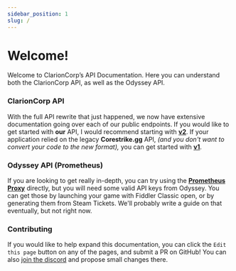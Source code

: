 ```yaml
---
sidebar_position: 1
slug: /
---
```


# Welcome!

Welcome to ClarionCorp’s API Documentation. Here you can understand both the ClarionCorp API, as well as the Odyssey API.


### ClarionCorp API
With the full API rewrite that just happened, we now have extensive documentation going over each of our public endpoints.
If you would like to get started with **our** API, I would recommend starting with [**v2**](/category/v2). If your application relied on the legacy **Corestrike.gg** API, *(and you don't want to convert your code to the new format),* you can get started with [**v1**](/category/v1).


### Odyssey API (Prometheus)
If you are looking to get really in-depth, you can try using the [**Prometheus Proxy**](/category/prometheus-api) directly, but you will need some valid API keys from Odyssey. You can get those by launching your game with Fiddler Classic open, or by generating them from Steam Tickets. We'll probably write a guide on that eventually, but not right now.


### Contributing
If you would like to help expand this documentation, you can click the `Edit this page` button on any of the pages, and submit a PR on GitHub! You can also [join the discord](https://clarioncorp.net/discord) and propose small changes there.